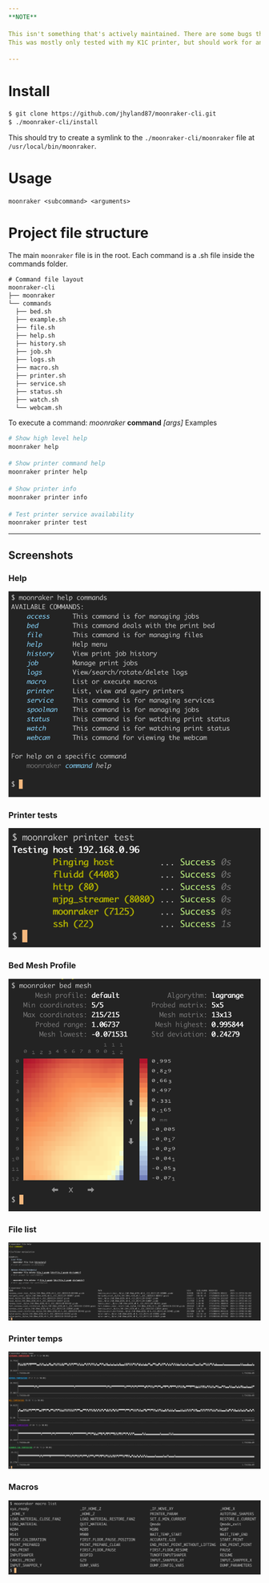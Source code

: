 ```yaml
---
**NOTE**

This isn't something that's actively maintained. There are some bugs that I have not fixed, or features I have not added. 
This was mostly only tested with my K1C printer, but should work for any printer running Klipper (with accessible Moonraker API).

---
```


# Install
```bash
$ git clone https://github.com/jhyland87/moonraker-cli.git
$ ./moonraker-cli/install
```

This should try to create a symlink to the `./moonraker-cli/moonraker` file at `/usr/local/bin/moonraker`. 

# Usage
`moonraker <subcommand> <arguments>`

# Project file structure
The main `moonraker` file is in the root. Each command is a .sh file inside the commands folder.

```
# Command file layout
moonraker-cli
├── moonraker
└── commands
  ├── bed.sh
  ├── example.sh
  ├── file.sh
  ├── help.sh
  ├── history.sh
  ├── job.sh
  ├── logs.sh
  ├── macro.sh
  ├── printer.sh
  ├── service.sh
  ├── status.sh
  ├── watch.sh
  └── webcam.sh
```

To execute a command: _moonraker_ __command__ _[args]_
Examples
```bash
# Show high level help
moonraker help 

# Show printer command help
moonraker printer help

# Show printer info
moonraker printer info

# Test printer service availability
moonraker printer test
```

----

## Screenshots

### Help
![Help](assets/images/moonraker_help_commands.png)

### Printer tests
![Tests](assets/images/moonraker_printer_test.png)

### Bed Mesh Profile
![Bed mesh profile](assets/images/moonraker_bed_mesh.png)

### File list
![File list](assets/images/moonraker_file_list.png)

### Printer temps
![Temps](assets/images/moonraker_printer_temps.png)

### Macros
![Macros](assets/images/moonraker_macros.png)